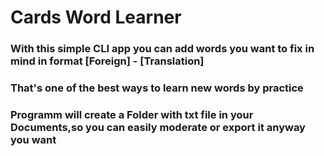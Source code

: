 # Cards Word Learner
### With this simple CLI app you can add words you want to fix in mind in format [Foreign] - [Translation]
### That's one of the best ways to learn new words by practice
### Programm will create a Folder with txt file in your Documents,so you can easily moderate or export it anyway you want
